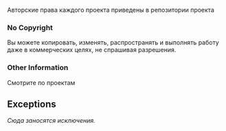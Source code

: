 Авторские права каждого проекта приведены в репозитории проекта

### No Copyright

Вы можете копировать, изменять, распространять и выполнять работу даже в коммерческих целях, не спрашивая разрешения.

### Other Information

Смотрите по проектам

## Exceptions

_Сюда заносятся исключения._
